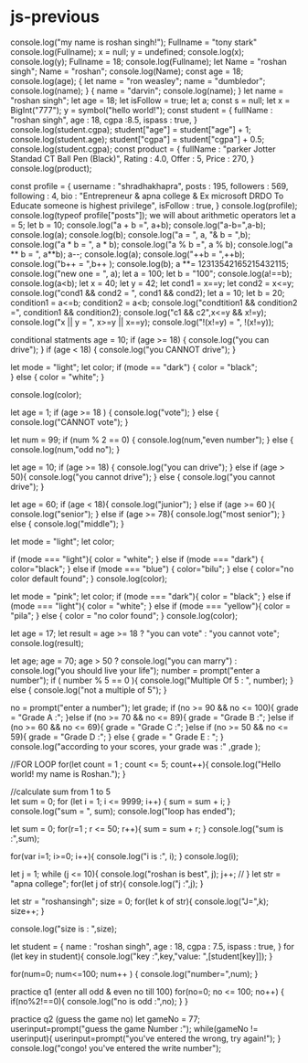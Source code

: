 # js-previous
console.log("my name is roshan singh!");
Fullname = "tony stark"
console.log(Fullname);
x = null;
y = undefined;
console.log(x);
console.log(y);
Fullname = 18;
console.log(Fullname);
let Name = "roshan singh";
Name = "roshan";
console.log(Name);
const age = 18;
console.log(age);
{
let name = "ron weasley";
name = "dumbledor";
console.log(name);
}
{
name = "darvin";
console.log(name);
}
let name = "roshan singh";
let age = 18;
let isFollow = true;
let a;
const s = null;
let x = BigInt("777");
y = symbol("hello world!");
const student = {
    fullName : "roshan singh",
    age : 18,
    cgpa :8.5,
    ispass : true, 
}
console.log(student.cgpa);
student["age"] = student["age"] + 1;
console.log(student.age);
student["cgpa"] = student["cgpa"] + 0.5;
console.log(student.cgpa);
const product = {
    fullName : "parker Jotter Standad CT Ball Pen (Black)",
    Rating : 4.0,
    Offer : 5,
    Price : 270, 
}
console.log(product);


const profile = {
    username : "shradhakhapra",
    posts : 195,
    followers : 569,
    following : 4,
    bio : "Entrepreneur & apna college & Ex microsoft DRDO To Educate someone is highest privilege", 
    isFollow : true,
}
console.log(profile);
console.log(typeof profile["posts"]);
we will about arithmetic operators
let a = 5;
let b = 10;
console.log("a + b =", a+b);
console.log("a-b=",a-b);
console.log(a);
console.log(b);
console.log("a = ", a, "& b = ",b);
console.log("a * b = ", a * b);
console.log("a % b =", a % b);
console.log("a ** b = ", a**b);
a--;
console.log(a);
console.log("++b = ",++b);
console.log("b++ = ",b++ );
console.log(b);
a **= 12313542165215432115;
console.log("new one = ", a);
let a = 100;
let b = "100";
console.log(a!==b);
console.log(a<b);
let x = 40;
let y = 42;
let cond1 = x==y;
let cond2 = x<=y;
console.log("cond1 && cond2 = ", cond1 && cond2);
let a = 10;
let b = 20;
condition1 = a<=b;
condition2 = a<b;
console.log("condtition1 && condition2 =", condition1 && condition2);
console.log("c1 && c2",x<=y && x!=y);
console.log("x || y = ", x>=y || x==y);
console.log("!(x!=y) = ", !(x!=y));


conditional statments
age = 10;
if (age >= 18) {
    console.log("you can drive");
} 
if (age < 18) {
    console.log("you CANNOT drive");
} 

let mode = "light";
let color;
if (mode == "dark") {
    color = "black";  
} else {
    color = "white";
}
  
console.log(color); 

let age = 1;
if (age >= 18 ) {
    console.log("vote");
} else {
    console.log("CANNOT vote");
}

let num = 99;
if (num % 2 == 0) {
    console.log(num,"even number");
} else {
    console.log(num,"odd no");
}
        
let age = 10;
if (age >= 18) {
    console.log("you can drive");
} 
else if (age > 50){
    console.log("you cannot drive");
 } else {
    console.log("you cannot drive");
 }


 let age = 60;
if (age < 18){
    console.log("junior");
} else if (age >= 60 ){
    console.log("senior");
} else if (age >= 78){
    console.log("most senior");
} else {
    console.log("middle");
}


let mode = "light";
let color;

if (mode === "light"){
    color = "white";
} else if (mode === "dark") {
    color="black";
} else if (mode === "blue") {
    color="bilu";
} else {
    color="no color default found";
}
console.log(color);


let mode = "pink";
let color;
if (mode === "dark"){
    color = "black";
}
else if (mode === "light"){
    color = "white";
}
else if (mode === "yellow"){
    color = "pila";
} else {
    color = "no color found";
}
console.log(color);

let age = 17;
let result = age >= 18 ? "you can vote" : "you cannot vote";
console.log(result);


let age;
age = 70;
age > 50 ? console.log("you can marry") : console.log("you should live your life");
number = prompt("enter a number");
if ( number % 5 == 0 ){
    console.log("Multiple Of 5 : ", number);
} else {
    console.log("not a multiple of 5");
}

no = prompt("enter a number");
let grade;
if (no >= 90 && no <= 100){
    grade = "Grade A :";
}else if (no >= 70 && no <= 89){
    grade = "Grade B :";
}else if (no >= 60 && no <= 69){
    grade = "Grade C :";
}else if (no >= 50 && no <= 59){
    grade = "Grade D :";
}
else {
    grade = " Grade E : ";
}
console.log("according to your scores, your grade was :" ,grade  ); 
 


//FOR LOOP
for(let count = 1 ; count <= 5; count++){
    console.log("Hello world! my name is Roshan.");
}

//calculate sum from 1 to 5  
let sum = 0;
for (let i = 1; i <= 9999; i++) {
    sum = sum + i;
}
console.log("sum = ", sum);
console.log("loop has ended");

let sum = 0;
for(r=1 ; r <= 50; r++){
    sum = sum + r;
}
console.log("sum is :",sum);

for(var  i=1; i>=0; i++){
    console.log("i is :", i);
}
console.log(i);

let j = 1;
while (j <= 10){
    console.log("roshan is best", j);
    j++;
// }
let str = "apna college";
for(let j of str){
    console.log("j :",j);
}

let str = "roshansingh";
size = 0;
for(let k of str){
console.log("J=",k);
size++;
}

console.log("size is : ",size);

let student = {
    name : "roshan singh",
    age : 18,
    cgpa : 7.5,
    ispass : true,
}
for (let key in student){
    console.log("key :",key,"value: ",[student[key]]);
}

for(num=0; num<=100; num++ ) {
    console.log("number=",num);
}  



practice q1 (enter all odd & even no till 100)
for(no=0; no <= 100; no++) {
    if(no%2!==0){
        console.log("no is odd :",no);
    }
}


practice q2 (guess the game no)
let gameNo = 77;
userinput=prompt("guess the game Number :");
while(gameNo != userinput){
userinput=prompt("you've entered the wrong, try again!");
}
console.log("congo! you've entered the write number");

